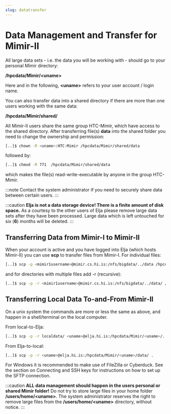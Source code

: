 ```yaml
---
slug: datatransfer
---
```


# Data Management and Transfer for Mimir-II

All large data sets - i.e. the data you will be working with - should go to your 
personal Mimir directory: 

**/hpcdata/Mimir/<uname\>**

Here and in the following, **<uname\>** refers to your user account / login name. 

You can also transfer data into a shared directory if 
there are more than one users working with the same data: 

**/hpcdata/Mimir/shared/**

All Mimir-II users share the same group HTC-Mimir, which have access to the shared directory. 
After transferring file(s) **data** into the shared folder you need to change 
the ownership and permission:

```bash
[..]$ chown -R <uname>:HTC-Mimir /hpcdata/Mimir/shared/data
```

followed by:

```bash
[..]$ chmod -R 771  /hpcdata/Mimir/shared/data
```

which makes the file(s) read-write-executable by anyone in the group HTC-Mimir.

:::note
Contact the system administrator if you need to securely share data between certain users.
:::

:::caution
**Elja is not a data storage device! There is a finite amount of disk space.** 
As a courtesy to the other users of Elja please remove large data sets after they have been 
processed. Large data which is left untouched for six (**6**) months will be deleted.
:::

## Transferring Data from Mimir-I to Mimir-II

When your account is active and you have logged into Elja 
(which hosts Mimir-II) you can use **scp** to transfer files from Mimir-I. 
For individual files:

```bash
[..]$ scp -p <mimir1username>@mimir.cs.hi.is:/nfs/bigdata/../data /hpcdata/Mimir/<uname>/.
```

and for directories with multiple files add -r (recursive):

```bash
[..]$ scp -p -r <mimir1username>@mimir.cs.hi.is:/nfs/bigdata/../data/ /hpcdata/Mimir/<uname>/.
```

## Transferring Local Data To-and-From Mimir-II 

On a unix system the commands are more or less the same as above, and happen in a 
shell/terminal on the local computer.

From local-to-Elja:

```bash
[..]$ scp -p -r localdata/ <uname>@elja.hi.is:/hpcdata/Mimir/<uname>/.
```

From Elja-to-local:

```bash
[..]$ scp -p -r <uname>@elja.hi.is:/hpcdata/Mimir/<uname>/data/ .
```

For Windows it is recommended to make use of FileZilla or Cyberduck. 
See the section on Connecting and SSH keys for instructions on how to set up the SFTP connection.

:::caution
**ALL data management should happen in the users personal or shared Mimir folder!** 
Do not try to store large files in your home folder **/users/home/<uname\>**. 
The system administrator reserves the right to remove large files from the 
**/users/home/<uname\>** directory, without notice. 
:::
